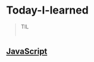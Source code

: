 # Today-I-learned
> TIL 
<br/><br/>

## [JavaScript](https://github.com/dydgh142/Today-I-learned/tree/master/JavaScript)
